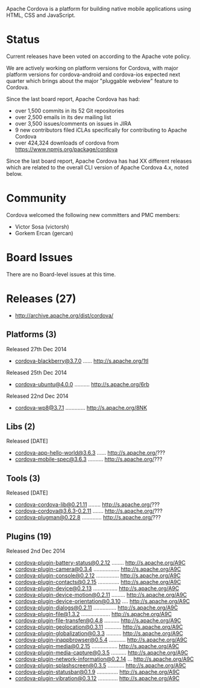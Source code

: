 Apache Cordova is a platform for building native mobile applications using 
HTML, CSS and JavaScript.

# Status

Current releases have been voted on according to the Apache vote policy. 

We are actively working on platform versions for Cordova, with major platform versions for cordova-android and cordova-ios expected next quarter which brings about the major "pluggable webview" feature to Cordova.

Since the last board report, Apache Cordova has had:

- over 1,500 commits in its 52 Git repositories
- over 2,500 emails in its dev mailing list
- over 3,500 issues/comments on issues in JIRA
- 9 new contributors filed iCLAs specifically for contributing to 
Apache Cordova
- over 424,324 downloads of cordova from https://www.npmjs.org/package/cordova

Since the last board report, Apache Cordova has had XX different releases 
which are related to the overall CLI version of Apache Cordova 4.x, noted
below.

# Community

Cordova welcomed the following new committers and PMC members:

- Victor Sosa (victorsh)
- Gorkem Ercan (gercan)

# Board Issues

There are no Board-level issues at this time.

# Releases (27)

- http://archive.apache.org/dist/cordova/

## Platforms (3)

Released 27th Dec 2014

- cordova-blackberry@3.7.0 ...... http://s.apache.org/1tI

Released 25th Dec 2014

- cordova-ubuntu@4.0.0 .......... http://s.apache.org/6rb

Released 22nd Dec 2014

- cordova-wp8@3.7.1 ............. http://s.apache.org/8NK

## Libs (2)

Released [DATE]

- cordova-app-hello-world@3.6.3 ...... http://s.apache.org/???
- cordova-mobile-spec@3.6.3 .......... http://s.apache.org/???

## Tools (3)

Released [DATE]

- cordova-cordova-lib@0.21.11 ........ http://s.apache.org/???
- cordova-cordova@3.6.3-0.2.11 ....... http://s.apache.org/???
- cordova-plugman@0.22.8 ............. http://s.apache.org/???

## Plugins (19)

Released 2nd Dec 2014

- cordova-plugin-battery-status@0.2.12 ........ http://s.apache.org/A9C
- cordova-plugin-camera@0.3.4 ................. http://s.apache.org/A9C
- cordova-plugin-console@0.2.12 ............... http://s.apache.org/A9C
- cordova-plugin-contacts@0.2.15 .............. http://s.apache.org/A9C
- cordova-plugin-device@0.2.13 ................ http://s.apache.org/A9C
- cordova-plugin-device-motion@0.2.11 ......... http://s.apache.org/A9C
- cordova-plugin-device-orientation@0.3.10 .... http://s.apache.org/A9C
- cordova-plugin-dialogs@0.2.11 ............... http://s.apache.org/A9C
- cordova-plugin-file@1.3.2 ................... http://s.apache.org/A9C
- cordova-plugin-file-transfer@0.4.8 .......... http://s.apache.org/A9C
- cordova-plugin-geolocation@0.3.11 ........... http://s.apache.org/A9C
- cordova-plugin-globalization@0.3.3 .......... http://s.apache.org/A9C
- cordova-plugin-inappbrowser@0.5.4 ........... http://s.apache.org/A9C
- cordova-plugin-media@0.2.15 ................. http://s.apache.org/A9C
- cordova-plugin-media-capture@0.3.5 .......... http://s.apache.org/A9C
- cordova-plugin-network-information@0.2.14 ... http://s.apache.org/A9C
- cordova-plugin-splashscreen@0.3.5 ........... http://s.apache.org/A9C
- cordova-plugin-statusbar@0.1.9 .............. http://s.apache.org/A9C
- cordova-plugin-vibration@0.3.12 ............. http://s.apache.org/A9C
